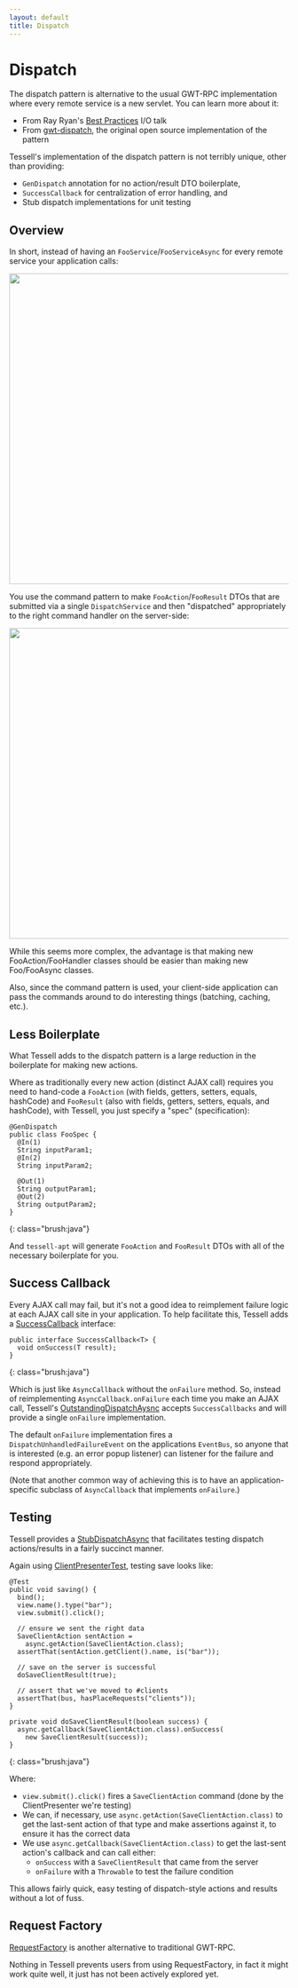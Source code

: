 ```yaml
---
layout: default
title: Dispatch
---
```


Dispatch
========

The dispatch pattern is alternative to the usual GWT-RPC implementation where every remote service is a new servlet. You can learn more about it:

* From Ray Ryan's [Best Practices](http://www.google.com/events/io/2009/sessions/GoogleWebToolkitBestPractices.html) I/O talk
* From [gwt-dispatch](http://code.google.com/p/gwt-dispatch/), the original open source implementation of the pattern

Tessell's implementation of the dispatch pattern is not terribly unique, other than providing:

* `GenDispatch` annotation for no action/result DTO boilerplate,
* `SuccessCallback` for centralization of error handling, and
* Stub dispatch implementations for unit testing

Overview
--------

In short, instead of having an `FooService`/`FooServiceAsync` for every remote service your application calls:

<img src="/images/dispatch-rpc.png" style="width: 40em;"/>

You use the command pattern to make `FooAction`/`FooResult` DTOs that are submitted via a single `DispatchService` and then "dispatched" appropriately to the right command handler on the server-side:

<img src="/images/dispatch-new.png" style="width: 40em;"/>

While this seems more complex, the advantage is that making new FooAction/FooHandler classes should be easier than making new Foo/FooAsync classes.

Also, since the command pattern is used, your client-side application can pass the commands around to do interesting things (batching, caching, etc.).

Less Boilerplate
----------------

What Tessell adds to the dispatch pattern is a large reduction in the boilerplate for making new actions.

Where as traditionally every new action (distinct AJAX call) requires you need to hand-code a `FooAction` (with fields, getters, setters, equals, hashCode) and `FooResult` (also with fields, getters, setters, equals, and hashCode), with Tessell, you just specify a "spec" (specification):

    @GenDispatch
    public class FooSpec {
      @In(1)
      String inputParam1;
      @In(2)
      String inputParam2;

      @Out(1)
      String outputParam1;
      @Out(2)
      String outputParam2;
    }
{: class="brush:java"}

And `tessell-apt` will generate `FooAction` and `FooResult` DTOs with all of the necessary boilerplate for you.
     
Success Callback
----------------

Every AJAX call may fail, but it's not a good idea to reimplement failure logic at each AJAX call site in your application. To help facilitate this, Tessell adds a [SuccessCallback][SuccessCallback] interface:

    public interface SuccessCallback<T> {
      void onSuccess(T result);
    }
{: class="brush:java"}

Which is just like `AsyncCallback` without the `onFailure` method. So, instead of reimplementing `AsyncCallback.onFailure` each time you make an AJAX call, Tessell's [OutstandingDispatchAysnc][OutstandingDispatchAysnc] accepts `SuccessCallbacks` and will provide a single `onFailure` implementation.

The default `onFailure` implementation fires a `DispatchUnhandledFailureEvent` on the applications `EventBus`, so anyone that is interested (e.g. an error popup listener) can listener for the failure and respond appropriately.

(Note that another common way of achieving this is to have an application-specific subclass of `AsyncCallback` that implements `onFailure`.)

Testing
-------

Tessell provides a [StubDispatchAsync][StubDispatchAsync] that facilitates testing dispatch actions/results in a fairly succinct manner.

Again using [ClientPresenterTest][ClientPresenterTest], testing save looks like:

    @Test
    public void saving() {
      bind();
      view.name().type("bar");
      view.submit().click();

      // ensure we sent the right data
      SaveClientAction sentAction =
        async.getAction(SaveClientAction.class);
      assertThat(sentAction.getClient().name, is("bar"));

      // save on the server is successful
      doSaveClientResult(true);

      // assert that we've moved to #clients
      assertThat(bus, hasPlaceRequests("clients"));
    }

    private void doSaveClientResult(boolean success) {
      async.getCallback(SaveClientAction.class).onSuccess(
        new SaveClientResult(success));
    }
{: class="brush:java"}

Where:

* `view.submit().click()` fires a `SaveClientAction` command (done by the ClientPresenter we're testing)
* We can, if necessary, use `async.getAction(SaveClientAction.class)` to get the last-sent action of that type and make assertions against it, to ensure it has the correct data
* We use `async.getCallback(SaveClientAction.class)` to get the last-sent action's callback and can call either:
  * `onSuccess` with a `SaveClientResult` that came from the server
  * `onFailure` with a `Throwable` to test the failure condition

This allows fairly quick, easy testing of dispatch-style actions and results without a lot of fuss.

Request Factory
---------------

[RequestFactory](http://code.google.com/webtoolkit/doc/latest/DevGuideRequestFactory.html) is another alternative to traditional GWT-RPC.

Nothing in Tessell prevents users from using RequestFactory, in fact it might work quite well, it just has not been actively explored yet.



[SuccessCallback]: https://github.com/stephenh/tessell/blob/master/user/src/main/java/org/tessell/dispatch/client/SuccessCallback.java

[OutstandingDispatchAysnc]: https://github.com/stephenh/tessell/blob/master/user/src/main/java/org/tessell/dispatch/client/util/OutstandingDispatchAsync.java

[StubDispatchAsync]: https://github.com/stephenh/tessell/blob/master/user/src/main/java/org/tessell/dispatch/client/StubDispatchAsync.java

[ClientPresenterTest]: https://github.com/stephenh/gwt-hack/blob/master/src/test/java/com/bizo/gwthack/client/presenters/ClientPresenterTest.java
